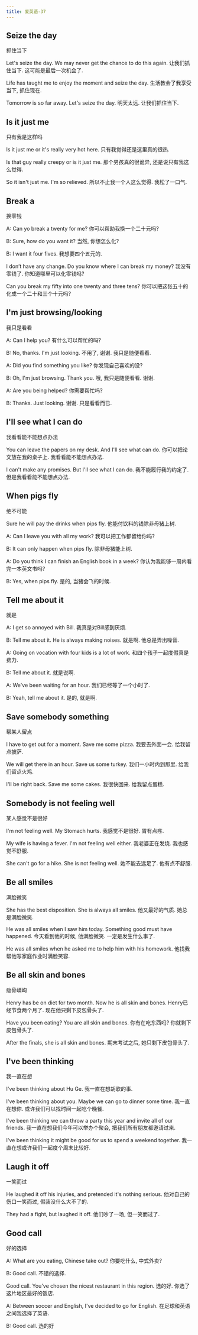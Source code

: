 ```yaml
---
title: 爱英语-37
---
```


## Seize the day
抓住当下

Let's seize the day. We may never get the chance to do this again.
让我们抓住当下. 这可能是最后一次机会了.

Life has taught me to enjoy the moment and seize the day.
生活教会了我享受当下, 抓住现在.

Tomorrow is so far away. Let's seize the day.
明天太远. 让我们抓住当下.

## Is it just me
只有我是这样吗

Is it just me or it's really very hot here.
只有我觉得还是这里真的很热.

Is that guy really creepy or is it just me.
那个男孩真的很诡异, 还是说只有我这么觉得.

So it isn't just me. I'm so relieved.
所以不止我一个人这么觉得. 我松了一口气.

## Break a
换零钱

A: Can yo break a twenty for me?
你可以帮助我换一个二十元吗?

B: Sure, how do you want it?
当然, 你想怎么化?

B: I want it four fives.
我想要四个五元的.

I don’t have any change. Do you know where I can break my money?
我没有零钱了. 你知道哪里可以化零钱吗?

Can you break my fifty into one twenty and three tens?
你可以把这张五十的化成一个二十和三个十元吗?

## I'm just browsing/looking
我只是看看

A: Can I help you?
有什么可以帮忙的吗?

B: No, thanks. I'm just looking.
不用了, 谢谢. 我只是随便看看.

A: Did you find something you like?
你发现自己喜欢的没?

B: Oh, I'm just browsing. Thank you.
哦, 我只是随便看看. 谢谢.

A: Are you being helped?
你需要帮忙吗?

B: Thanks. Just looking.
谢谢. 只是看看而已.

## I'll see what I can do
我看看能不能想点办法

You can leave the papers on my desk. And I'll see what can do.
你可以把论文放在我的桌子上. 我看看能不能想点办法.

I can't make any promises. But I'll see what I can do.
我不能履行我的约定了. 但是我看看能不能想点办法.

## When pigs fly
绝不可能

Sure he will pay the drinks when pips fly.
他能付饮料的钱除非母猪上树.

A: Can I leave you with all my work?
我可以把工作都留给你吗?

B: It can only happen when pips fly.
除非母猪能上树.

A: Do you think I can finish an English book in a week?
你认为我能够一周内看完一本英文书吗?

B: Yes, when pips fly.
是的, 当猪会飞的时候.

## Tell me about it
就是

A: I get so annoyed with Bill.
我真是对Bill感到厌烦.

B: Tell me about it. He is always making noises.
就是啊. 他总是弄出噪音.

A: Going on vocation with four kids is a lot of work.
和四个孩子一起度假真是费力.

B: Tell me about it.
就是说啊.

A: We've been waiting for an hour.
我们已经等了一个小时了.

B: Yeah, tell me about it.
是的, 就是啊.

## Save somebody something
帮某人留点

I have to get out for a moment. Save me some pizza.
我要去外面一会. 给我留点披萨.

We will get there in an hour. Save us some turkey.
我们一小时内到那里. 给我们留点火鸡.

I'll be right back. Save me some cakes.
我很快回来. 给我留点蛋糕.

## Somebody is not feeling well
某人感觉不是很好

I'm not feeling well. My Stomach hurts.
我感觉不是很好. 胃有点疼.

My wife is having a fever. I'm not feeling well either.
我老婆正在发烧. 我也感觉不舒服.

She can't go for a hike. She is not feeling well.
她不能去远足了. 他有点不舒服.

## Be all smiles
满脸微笑

She has the best disposition. She is always all smiles.
他又最好的气质. 她总是满脸微笑.

He was all smiles when I saw him today. Something good must have happened.
今天看到他的时候, 他满脸微笑. 一定是发生什么事了.

He was all smiles when he asked me to help him with his homework.
他找我帮他写家庭作业时满脸笑容.

## Be all skin and bones
瘦骨嶙峋

Henry has be on diet for two month. Now he is all skin and bones.
Henry已经节食两个月了. 现在他只剩下皮包骨头了.

Have you been eating? You are all skin and bones.
你有在吃东西吗? 你就剩下皮包骨头了.

After the finals, she is all skin and bones.
期末考试之后, 她只剩下皮包骨头了.

## I've been thinking
我一直在想

I've been thinking about Hu Ge.
我一直在想胡歌的事.

I've been thinking about you. Maybe we can go to dinner some time.
我一直在想你. 或许我们可以找时间一起吃个晚餐.

I've been thinking we can throw a party this year and invite all of our friends.
我一直在想我们今年可以举办个聚会, 把我们所有朋友都邀请过来.

I've been thinking it might be good for us to spend a weekend together.
我一直在想或许我们一起度个周末比较好.

## Laugh it off
一笑而过

He laughed it off his injuries, and pretended it's nothing serious.
他对自己的伤口一笑而过, 假装没什么大不了的.

They had a fight, but laughed it off.
他们吵了一场, 但一笑而过了.

## Good call
好的选择

A: What are you eating, Chinese take out?
你要吃什么, 中式外卖?

B: Good call.
不错的选择.

Good call. You've chosen the nicest restaurant in this region.
选的好. 你选了这片地区最好的饭店.

A: Between soccer and English, I've decided to go for English.
在足球和英语之间我选择了英语.

B: Good call.
选的好

